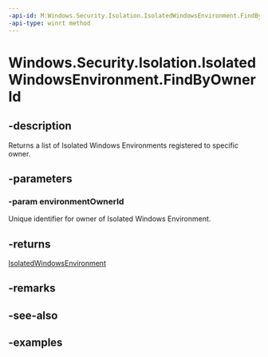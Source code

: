 ```yaml
---
-api-id: M:Windows.Security.Isolation.IsolatedWindowsEnvironment.FindByOwnerId(System.String)
-api-type: winrt method
---
```


<!-- Method syntax.
public IVectorView<IsolatedWindowsEnvironment> IsolatedWindowsEnvironment.FindByOwnerId(String environmentOwnerId)
-->

# Windows.Security.Isolation.IsolatedWindowsEnvironment.FindByOwnerId

## -description
Returns a list of Isolated Windows Environments registered to specific owner.

## -parameters
### -param environmentOwnerId
Unique identifier for owner of Isolated Windows Environment.

## -returns
[IsolatedWindowsEnvironment](isolatedwindowsenvironment.md)

## -remarks

## -see-also

## -examples

